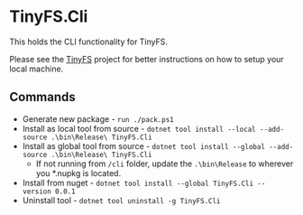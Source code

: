 # TinyFS.Cli

This holds the CLI functionality for TinyFS.

Please see the [TinyFS](https://github.com/morgankenyon/tinyfs) project for better instructions on how to setup your local machine.

## Commands
* Generate new package - `run ./pack.ps1`
* Install as local tool from source - `dotnet tool install --local --add-source .\bin\Release\ TinyFS.Cli`
* Install as global tool from source - `dotnet tool install --global --add-source .\bin\Release\ TinyFS.Cli`
  * If not running from `/cli` folder, update the `.\bin\Release` to wherever you *.nupkg is located.
* Install from nuget - `dotnet tool install --global TinyFS.Cli --version 0.0.1`
* Uninstall tool - `dotnet tool uninstall -g TinyFS.Cli`